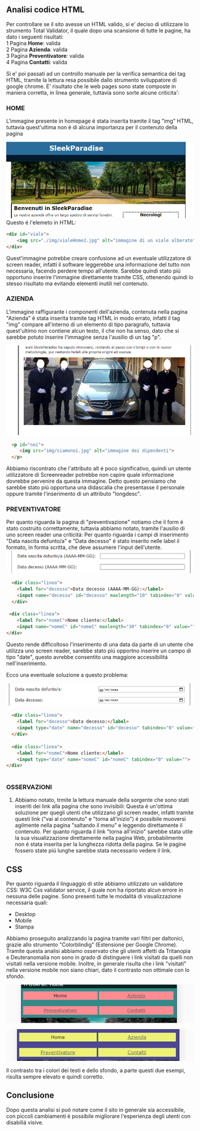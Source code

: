 ## Analisi codice HTML  
  Per controllare se il sito avesse un HTML valido, si e' deciso di utilizzare lo strumento Total Validator, il quale dopo una scansione di tutte le pagine, ha dato i seguenti risultati:   
  1 Pagina **Home**: valida  
  2 Pagina **Azienda**: valida  
  3 Pagina **Preventivatore**: valida     
  4 Pagina **Contatti**: valida     

  Si e' poi passati ad un controllo manuale per la verifica semantica dei tag HTML, tramite la lettura resa possibile dallo strumento sviluppatore di google chrome. E' risultato che le web pages sono state composte in maniera corretta, in linea generale, tuttavia sono sorte alcune criticita': 

### HOME
L'immagine presente in homepage é stata inserita tramite il tag "img" HTML, tuttavia quest'ultima non é di alcuna importanza per il contenuto della pagina 

![image](Images/sfondovialealberato.png) 
Questo é l'elemeto in HTML:
``` HTML
<div id="viale">
    <img src="./img/vialeHome2.jpg" alt="immagine di un viale alberato">
</div>
```
Quest'immagine potrebbe creare confusione ad un eventuale utilizzatore di screen reader, infatti il software leggerebbe una informazione del tutto non necessaria, facendo perdere tempo all'utente.
Sarebbe quindi stato piú opportuno inserire l'immagine direttamente tramite CSS, ottenendo quindi lo stesso risultato ma evitando elementi inutili nel contenuto.
 
### AZIENDA  
  L'immagine raffigurante i componenti dell'azienda, contenuta nella pagina "Azienda" é stata inserita tramite tag HTML in modo errato, infatti il tag "img" compare all'interno di un elemento di tipo paragrafo, tuttavia quest'ultimo non contiene alcun testo, il che non ha senso, dato che si sarebbe potuto inserire l'immagine senza l'ausilio di un tag "p".

  ![image](Images/immagineazienda.png)

  ``` HTML
    <p id="noi">
       <img src="img/siamonoi.jpg" alt="immagine dei dipendenti">
    </p>
```

  Abbiamo riscontrato che l'attributo alt é poco significativo, quindi un utente utilizzatore di Screenreader potrebbe non capire quale informazione dovrebbe pervenire da questa immagine. Detto questo pensiamo che sarebbe stato piú opportuna una didascalia che presentasse il personale oppure tramite l'inserimento di un attributo "longdesc".


### PREVENTIVATORE  
Per quanto riguarda la pagina di "preventivazione" notiamo che il form é stato costruito correttamente, tuttavia abbiamo notato, tramite l'ausilio di uno screen reader una criticitá:
Per quanto riguarda i campi di inserimento "Data nascita defunto/a" e "Data decesso" é stato inserito nelle label il formato, in forma scritta, che deve assumere l'input dell'utente.
![image](Images/form.png)

  ``` HTML
    <div class="linea">
      <label for="decesso">Data decesso (AAAA-MM-GG):</label>
      <input name="decesso" id="decesso" maxlength="10" tabindex="0" value="">
    </div>

   <div class="linea">
      <label for="nomeC">Nome cliente:</label>
      <input name="nomeC" id="nomeC" maxlength="30" tabindex="0" value="">
  </div>
```

Questo rende difficoltoso l'inserimento di una data da parte di un utente che utilizza uno screen reader, sarebbe stato piú opportno inserire un campo di tipo "date", questo avrebbe consentito una maggiore accessibilitá nell'inserimento.

Ecco una eventuale soluzione a questo problema:

![image](Images/formcorretto.png)
  ``` HTML
    <div class="linea">
      <label for="decesso">Data decesso:</label>
      <input type="date" name="decesso" id="decesso" tabindex="0" value="">
    </div>

    <div class="linea">
      <label for="nomeC">Nome cliente:</label>
      <input type="date" name="nomeC" id="nomeC" tabindex="0" value="">
  </div>
    
``` 

### OSSERVAZIONI 
1. Abbiamo notato, trmite la lettura manuale della sorgente che sono stati inseriti dei link alla pagina che sono invisibili:
Questa é un'ottima soluzione per quegli utenti che utilizzano gli screen reader, infatti tramite questi link ("vai al contenuto" e "torna all'inizio") é possibile muoversi agilmente nella pagina "saltando il menu" e leggendo direttamente il contenuto. 
Per quanto riguarda il link "torna all'inizio" sarebbe stata utile la sua visualizzazione direttamente nella pagina Web, probabilmente non é stata inserita per la lunghezza ridotta della pagina. Se le pagine fossero state piú lunghe sarebbe stata necessario vedere il link.

## CSS
Per quanto riguarda il linguaggio di stile abbiamo utilizzato un validatore CSS:
W3C Css validator service, il quale non ha riportato alcun errore in nessuna delle pagine. 
Sono presenti tutte le modalitá di visualizzazione necessaria quali:
- Desktop
- Mobile 
- Stampa

Abbiamo proseguito analizzando la pagina tramite vari filtri per daltonici, grazie allo strumento "Colorblindig" (Estensione per Google Chrome). 
Tramite questa analisi abbiamo osservato che gli utenti affetti da Tritanopia e Deuteranomalia non sono in grado di distinguere i link visitati da quelli non visitati nella versione mobile.
Inoltre, in generale risulta che i link "visitati" nella versione mobile non siano chiari, dato il contrasto non ottimale con lo sfondo.

![image](Images/meun.png)

![image](Images/menu.png)

Il contrasto tra i colori dei testi e dello sfondo, a parte questi due esempi, risulta sempre elevato e quindi corretto.
## Conclusione

Dopo questa analisi si puó notare come il sito in generale sia accessibile, con piccoli cambiamenti é possibile migliorare l'esperienza degli utenti con disabiliá visive.